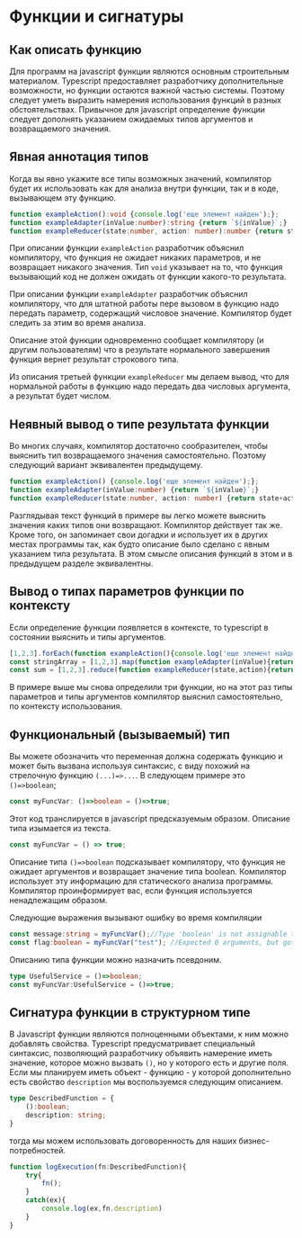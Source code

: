 # Функции и сигнатуры

## Как описать функцию

Для программ на javascript функции являются основным строительным материалом. Typescript предоставляет разработчику дополнительные возможности, но функции остаются важной частью системы. Поэтому следует уметь выразить намерения использования функций в разных обстоятельствах. Привычное для javascript определение функции следует дополнять указанием ожидаемых типов аргументов и возвращаемого значения.

## Явная аннотация типов

Когда вы явно укажите все типы возможных значений, компилятор будет их использовать как для анализа внутри функции, так и в коде, вызывающем эту функцию.

```typescript
function exampleAction():void {console.log('еще элемент найден');};
function exampleAdapter(inValue:number):string {return `${inValue}`;}
function exampleReducer(state:number, action: number):number {return state+action;}
```

При описании функции `exampleAction` разработчик объяснил компилятору, что функция не ожидает никаких параметров, и не возвращает никакого значения. Тип `void` указывает на то, что функция вызывающий код не должен ожидать от функции какого-то результата.

При описании функции `exampleAdapter` разработчик объяснил компилятору, что для штатной работы пере вызовом в функцию надо передать параметр, содержащий числовое значение. Компилятор будет следить за этим во время анализа.

Описание этой функции одновременно сообщает компилятору (и другим пользователям) что в результате нормального завершения функция вернет результат строкового типа.

Из описания третьей функции `exampleReducer` мы делаем вывод, что для нормальной работы в функцию надо передать два числовых аргумента, а результат будет числом.

## Неявный вывод о типе результата функции

Во многих случаях, компилятор достаточно сообразителен, чтобы выяснить тип возвращаемого значения самостоятельно. Поэтому следующий вариант эквивалентен предыдущему.

```typescript
function exampleAction() {console.log('еще элемент найден');};
function exampleAdapter(inValue:number) {return `${inValue}`;}
function exampleReducer(state:number, action: number) {return state+action;}
```

Разглядывая текст функций в примере вы легко можете выяснить значения каких типов они возвращают. Компилятор действует так же. Кроме того, он запоминает свои догадки и использует их в других местах программы так, как будто описание было сделано с явным указанием типа результата. В этом смысле описания функций в этом и в предыдущем разделе эквивалентны.
 
## Вывод о типах параметров функции по контексту

Если определение функции появляется в контексте, то typescript в состоянии выяснить и типы аргументов.

```typescript
[1,2,3].forEach(function exampleAction(){console.log('еще элемент найден')});
const stringArray = [1,2,3].map(function exampleAdapter(inValue){return `${inValue}`;});
const sum = [1,2,3].reduce(function exampleReducer(state,action){return state+action},0);
```

В примере выше мы снова определили три функции, но на этот раз типы параметров и типы аргументов компилятор выяснил самостоятельно, по контексту использования.

## Функциональный (вызываемый) тип

Вы можете обозначить что переменная должна содержать функцию и может быть вызвана используя синтаксис, с виду похожий на стрелочную функцию `(...)=>...`. В следующем примере это `()=>boolean`;

```typescript
const myFuncVar: ()=>boolean = ()=>true;
```

Этот код транслируется в javascript предсказуемым образом. Описание типа изымается из текста.

```javascript
const myFuncVar = () => true;
```

Описание типа `()=>boolean` подсказывает компилятору, что функция не ожидает аргументов и возвращает значение типа boolean. Компилятор использует эту информацию для статического анализа программы. Компилятор проинформирует вас, если функция используется ненадлежащим образом.

Следующие выражения вызывают ошибку во время компиляции

```typescript
const message:string = myFuncVar();//Type 'boolean' is not assignable to type 'string'.
const flag:boolean = myFuncVar("test"); //Expected 0 arguments, but got 1.
```

Описанию типа функции можно назначить псевдоним.

```typescript
type UsefulService = ()=>boolean;
const myFuncVar:UsefulService = ()=>true;
```

## Сигнатура функции в структурном типе

В Javascript функции являются полноценными объектами, к ним можно добавлять свойства. Typescript предусматривает специальный синтаксис, позволяющий разработчику объявить намерение иметь значение, которое можно вызвать `()`, но у которого есть и другие поля. Если мы планируем иметь объект - функцию - у которой дополнительно есть свойство `description` мы воспользуемся следующим описанием.

```typescript
type DescribedFunction = {
    ():boolean;
    description: string;
}
```

тогда мы можем использовать договоренность для наших бизнес-потребностей. 

```typescript
function logExecution(fn:DescribedFunction){
    try{
        fn();
    }
    catch(ex){
        console.log(ex,fn.description)
    }
}
```


